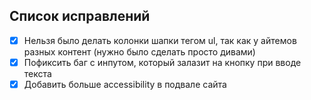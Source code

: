 ## Список исправлений

- [x] Нельзя было делать колонки шапки тегом ul, так как у айтемов разных контент (нужно было сделать просто дивами)
- [x] Пофиксить баг с инпутом, который залазит на кнопку при вводе текста
- [x] Добавить больше accessibility в подвале сайта
